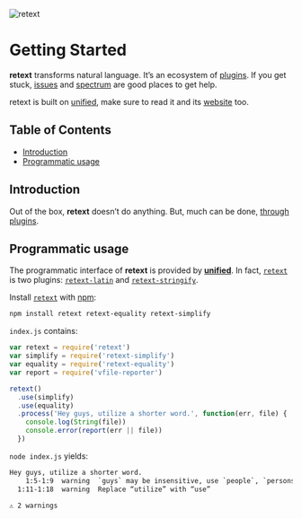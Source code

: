 ![retext][logo]

# Getting Started

**retext** transforms natural language.
It’s an ecosystem of [plugins][plugins].
If you get stuck, [issues][] and [spectrum][] are good places to get help.

retext is built on [unified][], make sure to read it and its [website][] too.

## Table of Contents

*   [Introduction](#introduction)
*   [Programmatic usage](#programmatic-usage)

## Introduction

Out of the box, **retext** doesn’t do anything.
But, much can be done, [through plugins][plugins].

## Programmatic usage

The programmatic interface of **retext** is provided by [**unified**][unified].
In fact, [`retext`][api] is two plugins:
[`retext-latin`][latin] and [`retext-stringify`][stringify].

Install [`retext`][api] with [npm][]:

```bash
npm install retext retext-equality retext-simplify
```

`index.js` contains:

```js
var retext = require('retext')
var simplify = require('retext-simplify')
var equality = require('retext-equality')
var report = require('vfile-reporter')

retext()
  .use(simplify)
  .use(equality)
  .process('Hey guys, utilize a shorter word.', function(err, file) {
    console.log(String(file))
    console.error(report(err || file))
  })
```

`node index.js` yields:

```txt
Hey guys, utilize a shorter word.
    1:5-1:9  warning  `guys` may be insensitive, use `people`, `persons`, `folks` instead  gals-men  retext-equality
  1:11-1:18  warning  Replace “utilize” with “use”                                         utilize   retext-simplify

⚠ 2 warnings
```

<!-- Definitions -->

[logo]: https://raw.githubusercontent.com/retextjs/retext/976354b/logo.svg?sanitize=true

[issues]: https://github.com/retextjs/retext/issues

[spectrum]: https://spectrum.chat/unified/retext

[npm]: https://docs.npmjs.com/cli/install

[api]: https://github.com/retextjs/retext/tree/master/packages/retext

[plugins]: https://github.com/retextjs/retext/tree/master/doc/plugins.md

[unified]: https://github.com/unifiedjs/unified

[website]: https://unifiedjs.github.io

[latin]: https://github.com/retextjs/retext/tree/master/packages/retext-latin

[stringify]: https://github.com/retextjs/retext/tree/master/packages/retext-stringify
